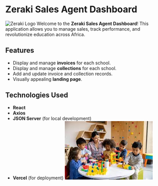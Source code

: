 

# Zeraki Sales Agent Dashboard
![Zeraki Logo](assets/images/zeraki-logo.png)
Welcome to the **Zeraki Sales Agent Dashboard**! This application allows you to manage sales, track performance, and revolutionize education across Africa.
## Features
- Display and manage **invoices** for each school.
- Display and manage **collections** for each school.
- Add and update invoice and collection records.
- Visually appealing **landing page**.
## Technologies Used
- **React**
- **Axios**
- **JSON Server** (for local development)
- **Vercel** (for deployment)
![Dashboard Screenshot](src/assets/zer.jpeg)
